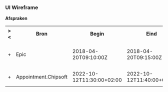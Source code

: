 ### UI Wireframe
<b>Afspraken</b>
<table class="grid">
<tbody>
<tr><th>&gt;&lt;</th>
<th>Bron</th>
<th>Begin</th>
<th>Eind</th>
<th>Met</th>
<th>Locatie</th>
<th>Status</th>
<th>Type</th>
</tr>
<tr><td>+</td>
<td>Epic</td>
<td>2018-04-20T09:10:00Z</td>
<td>2018-04-20T09:15:00Z</td>
<td>G. Dijkstra, MDL arts</td>
<td>Maag- Darm- Leverziekten</td>
<td>fulfilled</td>
<td>Ambulatory</td>
</tr><tr><td></td><td colspan=7>
</td></tr>
<tr><td>+</td>
<td>Appointment.Chipsoft</td>
<td>2022-10-12T11:30:00+02:00</td>
<td>2022-10-12T11:40:00+02:00</td>
<td></td>
<td>Ziekenhuis Apotheek</td>
<td>pending</td>
<td>Ambulatory</td>
</tr><tr><td></td><td colspan=7>
</td></tr>
</tbody>
</table>